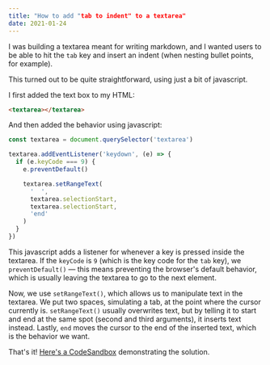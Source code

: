```yaml
---
title: "How to add "tab to indent" to a textarea"
date: 2021-01-24
---
```

I was building a textarea meant for writing markdown, and I wanted users to be able to hit the `tab` key and insert an indent (when nesting bullet points, for example). 

This turned out to be quite straightforward, using just a bit of javascript. 

I first added the text box to my HTML: 

```html
<textarea></textarea>
```

And then added the behavior using javascript: 

```javascript
const textarea = document.querySelector('textarea')

textarea.addEventListener('keydown', (e) => {
  if (e.keyCode === 9) {
    e.preventDefault()

    textarea.setRangeText(
      '  ',
      textarea.selectionStart,
      textarea.selectionStart,
      'end'
    )
  }
})
```

This javascript adds a listener for whenever a key is pressed inside the textarea. If the `keyCode` is `9` (which is the key code for the `tab` key), we `preventDefault()` — this means preventing the browser's default behavior, which is usually leaving the textarea to go to the next element. 

Now, we use `setRangeText()`, which allows us to manipulate text in the textarea. We put two spaces, simulating a tab, at the point where the cursor currently is. `setRangeText()` usually overwrites text, but by telling it to start and end at the same spot (second and third arguments), it inserts text instead. Lastly, `end` moves the cursor to the end of the inserted text, which is the behavior we want. 

That's it! [Here's a CodeSandbox](https://codesandbox.io/s/textarea-tab-ivvhq?file=/index.html) demonstrating the solution. 